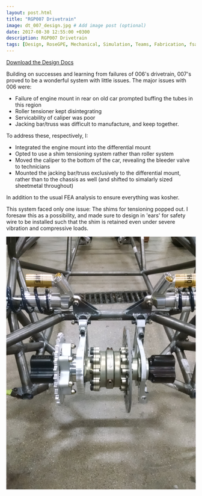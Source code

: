 ```yaml
---
layout: post.html
title: "RGP007 Drivetrain"
image: dt_007_design.jpg # Add image post (optional)
date: 2017-08-30 12:55:00 +0300
description: RGP007 Drivetrain
tags: [Design, RoseGPE, Mechanical, Simulation, Teams, Fabrication, fsae]
---
```


[Download the Design Docs](/assets/dt007.pdf)

Building on successes and learning from failures of 006's drivetrain, 007's proved to be a wonderful system with little issues. The major issues with 006 were:
- Failure of engine mount in rear on old car prompted buffing the tubes in this region
- Roller tensioner kept disintegrating
- Servicability of caliper was poor
- Jacking bar/truss was difficult to manufacture, and keep together.

To address these, respectively, I:
- Integrated the engine mount into the differential mount
- Opted to use a shim tensioning system rather than roller system
- Moved the caliper to the bottom of the car, revealing the bleeder valve to technicians
- Mounted the jacking bar/truss exclusively to the differential mount, rather than to the chassis as well (and shifted to simalarly sized sheetmetal throughout)

In addition to the usual FEA analysis to ensure everything was kosher.

This system faced only one issue: The shims for tensioning popped out. I foresaw this as a possibility, and made sure to design in 'ears' for safety wire to be installed such that the shim is retained even under severe vibration and compressive loads.

![Barren Installation](/assets/images/rgp007-drivetrain/install_barren.jpg)